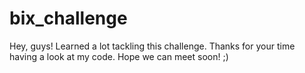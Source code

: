 # bix_challenge

Hey, guys! Learned a lot tackling this challenge. Thanks for your time having a look at my code. Hope we can meet soon! ;)

